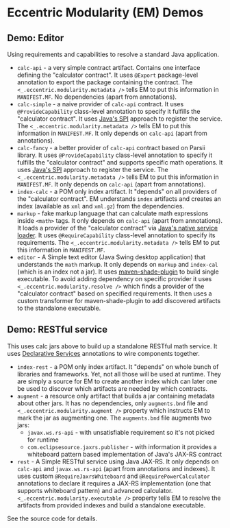 # Eccentric Modularity (EM) Demos

## Demo: Editor

Using requirements and capabilities to resolve a standard Java application.

 - `calc-api` - a very simple contract artifact. Contains one interface defining the "calculator contract". It uses `@Export` package-level annotation to export the package containing the contract. The `<_.eccentric.modularity.metadata />` tells EM to put this information in `MANIFEST.MF`. No dependencies (apart from annotations).
 - `calc-simple` - a naive provider of `calc-api` contract. It uses `@ProvideCapability` class-level annotation to specify it fulfills the "calculator contract". It uses [Java's SPI](https://docs.oracle.com/javase/tutorial/ext/basics/spi.html#packaging-the-dictionary-service-in-a-jar-file) approach to register the service. The `<_.eccentric.modularity.metadata />` tells EM to put this information in `MANIFEST.MF`. It only depends on `calc-api` (apart from annotations).
 - `calc-fancy` - a better provider of `calc-api` contract based on Parsii library. It uses `@ProvideCapability` class-level annotation to specify it fulfills the "calculator contract" and supports specific math operations. It uses [Java's SPI](https://docs.oracle.com/javase/tutorial/ext/basics/spi.html#packaging-the-dictionary-service-in-a-jar-file) approach to register the service. The `<_.eccentric.modularity.metadata />` tells EM to put this information in `MANIFEST.MF`. It only depends on `calc-api` (apart from annotations).
 - `index-calc` - a POM only index artifact. It "depends" on all providers of the "calculator contract". EM understands `index` artifacts and creates an index (available as `xml` and `xml.gz`) from the dependencies.
 - `markup` - fake markup language that can calculate math expressions inside `<math>` tags. It only depends on `calc-api` (apart from annotations). It loads a provider of the "calculator contract" via [Java's native service loader](https://docs.oracle.com/javase/tutorial/ext/basics/spi.html#packaging-the-dictionary-service-in-a-jar-file). It uses `@RequireCapability` class-level annotation to specify its requirements. The `<_.eccentric.modularity.metadata />` tells EM to put this information in `MANIFEST.MF`.
 - `editor` - A Simple text editor (Java Swing desktop application) that understands the `math` markup. It only depends on `markup` and `index-cal` (which is an index not a jar). It uses [maven-shade-plugin](https://maven.apache.org/plugins/maven-shade-plugin/) to build single executable. To avoid adding dependency on specific provider it uses `<_.eccentric.modularity.resolve />` which finds a provider of the "calculator contract" based on specified requirements. It then uses a custom transformer for maven-shade-plugin to add discovered artifacts to the standalone executable.

## Demo: RESTful service

This uses calc jars above to build up a standalone RESTful math service. It uses [Declarative Services](http://enroute.osgi.org/services/org.osgi.service.component.html) annotations to wire components together.  

 - `index-rest` - a POM only index artifact. It "depends" on whole bunch of libraries and frameworks. Yet, not all those will be used at runtime. They are simply a source for EM to create another index which can later one be used to discover which artifacts are needed by which contracts.
 - `augment` - a resource only artifact that builds a jar containing metadata about other jars. It has no dependencies, only `augments.bnd` file and `<_.eccentric.modularity.augment />` property which instructs EM to mark the jar as augmenting one. The `augments.bnd` file augments two jars:  
   - `javax.ws.rs-api` - with unsatisfiable requirement so it's not picked for runtime
   - `com.eclipsesource.jaxrs.publisher` - with information it provides a whiteboard pattern based implementation of Java's JAX-RS contract
 - `rest` - A Simple RESTful service using Java JAX-RS. It only depends on `calc-api` and `javax.ws.rs-api` (apart from annotations and indexes). It uses custom `@RequireJaxrsWhiteboard` and `@RequirePowerCalculator` annotations to declare it requires a JAX-RS implementation (one that supports whiteboard pattern) and advanced calculator. `<_.eccentric.modularity.executable />` property tells EM to resolve the artifacts from provided indexes and build a standalone executable.


See the source code for details.
